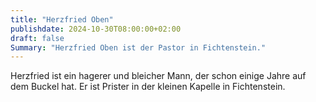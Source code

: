 ```yaml
---
title: "Herzfried Oben"
publishdate: 2024-10-30T08:00:00+02:00
draft: false
Summary: "Herzfried Oben ist der Pastor in Fichtenstein."
---
```

Herzfried ist ein hagerer und bleicher Mann, der schon einige Jahre auf dem Buckel hat. Er ist Prister in der kleinen Kapelle in Fichtenstein.
